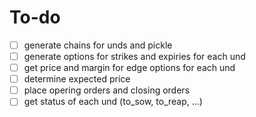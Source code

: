 # To-do
- [ ] generate chains for unds and pickle
- [ ] generate options for strikes and expiries for each und
- [ ] get price and margin for edge options for each und
- [ ] determine expected price
- [ ] place opering orders and closing orders
- [ ] get status of each und (to_sow, to_reap, ...)
